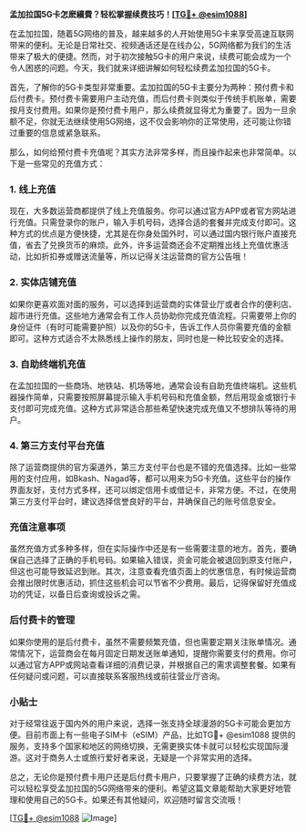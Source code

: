 **孟加拉国5G卡怎麽續費？轻松掌握续费技巧！[[TG💪+ @esim1088](https://t.me/s/esim1088)]**

在孟加拉国，随着5G网络的普及，越来越多的人开始使用5G卡来享受高速互联网带来的便利。无论是日常社交、视频通话还是在线办公，5G网络都为我们的生活带来了极大的便捷。然而，对于初次接触5G卡的用户来说，续费可能会成为一个令人困惑的问题。今天，我们就来详细讲解如何轻松续费孟加拉国的5G卡。

首先，了解你的5G卡类型非常重要。孟加拉国的5G卡主要分为两种：预付费卡和后付费卡。预付费卡需要用户主动充值，而后付费卡则类似于传统手机账单，需要按月支付费用。如果你是预付费卡用户，那么续费就显得尤为重要了。因为一旦余额不足，你就无法继续使用5G网络，这不仅会影响你的正常使用，还可能让你错过重要的信息或紧急联系。

那么，如何给预付费卡充值呢？其实方法非常多样，而且操作起来也非常简单。以下是一些常见的充值方式：

### 1. 线上充值

现在，大多数运营商都提供了线上充值服务。你可以通过官方APP或者官方网站进行充值。只需登录你的账户，输入手机号码，选择合适的套餐并完成支付即可。这种方式的优点是方便快捷，尤其是在你身处国外时，可以通过国内银行账户直接充值，省去了兑换货币的麻烦。此外，许多运营商还会不定期推出线上充值优惠活动，比如折扣券或赠送流量等，所以记得关注运营商的官方公告哦！

### 2. 实体店铺充值

如果你更喜欢面对面的服务，可以选择到运营商的实体营业厅或者合作的便利店、超市进行充值。这些地方通常会有工作人员协助你完成充值流程。只需要带上你的身份证件（有时可能需要护照）以及你的5G卡，告诉工作人员你需要充值的金额即可。这种方式适合不太熟悉线上操作的朋友，同时也是一种比较安全的选择。

### 3. 自助终端机充值

在孟加拉国的一些商场、地铁站、机场等地，通常会设有自助充值终端机。这些机器操作简单，只需要按照屏幕提示输入手机号码和充值金额，然后用现金或银行卡支付即可完成充值。这种方式非常适合那些希望快速完成充值又不想排队等待的用户。

### 4. 第三方支付平台充值

除了运营商提供的官方渠道外，第三方支付平台也是不错的充值选择。比如一些常用的支付应用，如Bkash、Nagad等，都可以用来为5G卡充值。这些平台的操作界面友好，支付方式多样，还可以绑定信用卡或借记卡，非常方便。不过，在使用第三方支付平台时，建议选择信誉良好的平台，并确保自己的账号信息安全。

### 充值注意事项

虽然充值方式多种多样，但在实际操作中还是有一些需要注意的地方。首先，要确保自己选择了正确的手机号码。如果输入错误，资金可能会被退回到原支付账户，但这也可能导致延迟到账。其次，注意查看充值页面上的优惠信息，有时候运营商会推出限时优惠活动，抓住这些机会可以节省不少费用。最后，记得保留好充值成功的凭证，以备日后查询或投诉之需。

### 后付费卡的管理

如果你使用的是后付费卡，虽然不需要频繁充值，但也需要定期关注账单情况。通常情况下，运营商会在每月固定日期发送账单通知，提醒你需要支付的费用。你可以通过官方APP或网站查看详细的消费记录，并根据自己的需求调整套餐。如果有任何疑问或问题，可以直接联系客服热线或前往营业厅咨询。

### 小贴士

对于经常往返于国内外的用户来说，选择一张支持全球漫游的5G卡可能会更加方便。目前市面上有一些电子SIM卡（eSIM）产品，比如TG💪+ @esim1088 提供的服务，支持多个国家和地区的网络切换，无需更换实体卡就可以轻松实现国际漫游。这对于商务人士或旅行爱好者来说，无疑是一个非常实用的选择。

总之，无论你是预付费卡用户还是后付费卡用户，只要掌握了正确的续费方法，就可以轻松享受孟加拉国的5G网络带来的便利。希望这篇文章能帮助大家更好地管理和使用自己的5G卡。如果还有其他疑问，欢迎随时留言交流哦！

[[TG💪+ @esim1088](https://t.me/s/esim1088) ![Image](https://i.postimg.cc/4NQfJmqS/Snipaste-2025-05-13-00-14-12.png)]
